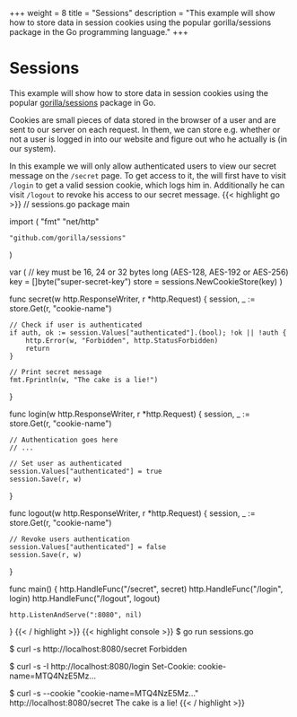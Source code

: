 +++
weight = 8
title = "Sessions"
description = "This example will show how to store data in session cookies using the popular gorilla/sessions package in the Go programming language."
+++

# Sessions

This example will show how to store data in session cookies using the popular  <a target="_blank" href="https://github.com/gorilla/sessions">gorilla/sessions</a> package in Go.

Cookies are small pieces of data stored in the browser of a user and are sent to our server on each request. In them, we can store e.g. whether or not a user is logged in into our website and figure out who he actually is (in our system).

In this example we will only allow authenticated users to view our secret message on the `/secret` page. To get access to it, the will first have to visit `/login` to get a valid session cookie, which logs him in. Additionally he can visit `/logout` to revoke his access to our secret message.
{{< highlight go >}}
// sessions.go
package main

import (
	"fmt"
	"net/http"

	"github.com/gorilla/sessions"
)

var (
	// key must be 16, 24 or 32 bytes long (AES-128, AES-192 or AES-256)
	key = []byte("super-secret-key")
	store = sessions.NewCookieStore(key)
)

func secret(w http.ResponseWriter, r *http.Request) {
	session, _ := store.Get(r, "cookie-name")

	// Check if user is authenticated
	if auth, ok := session.Values["authenticated"].(bool); !ok || !auth {
		http.Error(w, "Forbidden", http.StatusForbidden)
		return
	}

	// Print secret message
	fmt.Fprintln(w, "The cake is a lie!")
}

func login(w http.ResponseWriter, r *http.Request) {
	session, _ := store.Get(r, "cookie-name")

	// Authentication goes here
	// ...

	// Set user as authenticated
	session.Values["authenticated"] = true
	session.Save(r, w)
}

func logout(w http.ResponseWriter, r *http.Request) {
	session, _ := store.Get(r, "cookie-name")

	// Revoke users authentication
	session.Values["authenticated"] = false
	session.Save(r, w)
}

func main() {
	http.HandleFunc("/secret", secret)
	http.HandleFunc("/login", login)
	http.HandleFunc("/logout", logout)

	http.ListenAndServe(":8080", nil)
}
{{< / highlight >}}
{{< highlight console >}}
$ go run sessions.go

$ curl -s http://localhost:8080/secret
Forbidden

$ curl -s -I http://localhost:8080/login
Set-Cookie: cookie-name=MTQ4NzE5Mz...

$ curl -s --cookie "cookie-name=MTQ4NzE5Mz..." http://localhost:8080/secret
The cake is a lie!
{{< / highlight >}}


